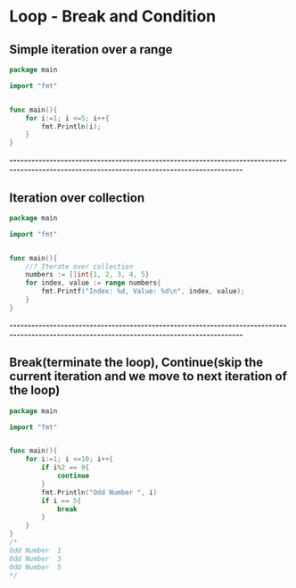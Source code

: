 # Loop - Break and Condition

## Simple iteration over a range
```go
package main

import "fmt"


func main(){
	for i:=1; i <=5; i++{
		fmt.Println(i);
	}
}
```

**--------------------------------------------------------------------------------------------------------------------------------------------**

## Iteration over collection
```go
package main

import "fmt"


func main(){
	//? Iterate over collection 
	numbers := []int{1, 2, 3, 4, 5}
	for index, value := range numbers{
		fmt.Printf("Index: %d, Value: %d\n", index, value);
	}
}
```

**--------------------------------------------------------------------------------------------------------------------------------------------**

## Break(terminate the loop), Continue(skip the current iteration and we move to next iteration of the loop)

```go
package main

import "fmt"


func main(){
	for i:=1; i <=10; i++{
		if i%2 == 0{
			continue
		}
		fmt.Println("Odd Number ", i)
		if i == 5{
			break
		}
	}
}
/*
Odd Number  1
Odd Number  3
Odd Number  5
*/
```